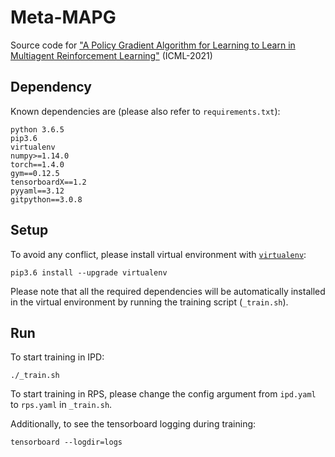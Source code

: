 # Meta-MAPG
Source code for ["A Policy Gradient Algorithm for Learning to Learn in Multiagent Reinforcement Learning"](https://arxiv.org/pdf/2011.00382.pdf) (ICML-2021)

## Dependency
Known dependencies are (please also refer to `requirements.txt`):
```
python 3.6.5
pip3.6
virtualenv
numpy>=1.14.0
torch==1.4.0
gym==0.12.5
tensorboardX==1.2
pyyaml==3.12
gitpython==3.0.8
```

## Setup
To avoid any conflict, please install virtual environment with [`virtualenv`](http://docs.python-guide.org/en/latest/dev/virtualenvs/):
```
pip3.6 install --upgrade virtualenv
```
Please note that all the required dependencies will be automatically installed in the virtual environment by running the training script (`_train.sh`).

## Run
To start training in IPD:
```
./_train.sh
```

To start training in RPS, please change the config argument from `ipd.yaml` to `rps.yaml` in `_train.sh`.

Additionally, to see the tensorboard logging during training:
```
tensorboard --logdir=logs
```
